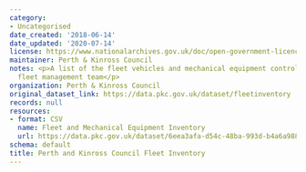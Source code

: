 ```yaml
---
category:
- Uncategorised
date_created: '2018-06-14'
date_updated: '2020-07-14'
license: https://www.nationalarchives.gov.uk/doc/open-government-licence/version/3/
maintainer: Perth & Kinross Council
notes: <p>A list of the fleet vehicles and mechanical equipment controlled by the
  fleet management team</p>
organization: Perth & Kinross Council
original_dataset_link: https://data.pkc.gov.uk/dataset/fleetinventory
records: null
resources:
- format: CSV
  name: Fleet and Mechanical Equipment Inventory
  url: https://data.pkc.gov.uk/dataset/6eea3afa-d54c-48ba-993d-b4a6a988c549/resource/0931bcf2-4ef0-42ec-94d0-52f95e8eec54/download/fleetinventoryopendata.csv
schema: default
title: Perth and Kinross Council Fleet Inventory
---
```

